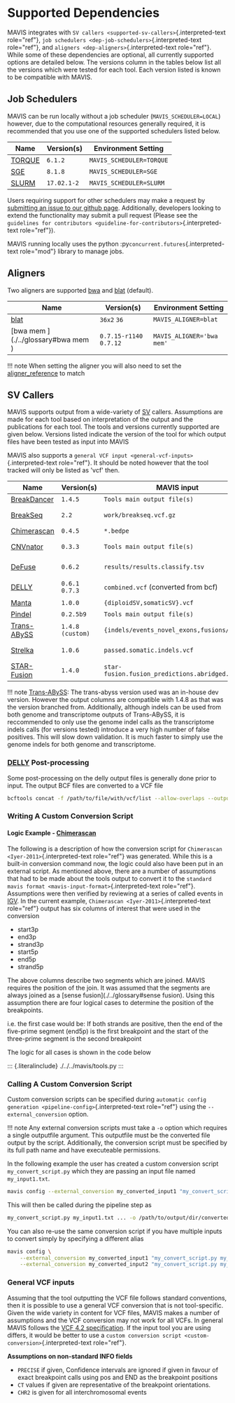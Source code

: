 # Supported Dependencies

MAVIS integrates with
`SV callers <supported-sv-callers>`{.interpreted-text role="ref"},
`job schedulers <dep-job-schedulers>`{.interpreted-text role="ref"}, and
`aligners <dep-aligners>`{.interpreted-text role="ref"}. While some of
these dependencies are optional, all currently supported options are
detailed below. The versions column in the tables below list all the
versions which were tested for each tool. Each version listed is known
to be compatible with MAVIS.

## Job Schedulers

MAVIS can be run locally without a job scheduler
(`MAVIS_SCHEDULER=LOCAL`) however, due to the computational resources
generally required, it is recommended that you use one of the supported
schedulers listed below.

| Name                           | Version(s)  | Environment Setting      |
| ------------------------------ | ----------- | ------------------------ |
| [TORQUE](./../glossary#TORQUE) | `6.1.2`     | `MAVIS_SCHEDULER=TORQUE` |
| [SGE](./../glossary#SGE)       | `8.1.8`     | `MAVIS_SCHEDULER=SGE`    |
| [SLURM](./../glossary#SLURM)   | `17.02.1-2` | `MAVIS_SCHEDULER=SLURM`  |

Users requiring support for other schedulers may make a request by
[submitting an issue to our github
page](https://github.com/bcgsc/mavis/issues). Additionally, developers
looking to extend the functionality may submit a pull request (Please
see the
`guidelines for contributors <guideline-for-contributors>`{.interpreted-text
role="ref"}).

MAVIS running locally uses the python
:py`concurrent.futures`{.interpreted-text role="mod"} library to manage
jobs.
##

## Aligners

Two aligners are supported [bwa](./../glossary#bwa) and
[blat](./../glossary#blat) (default).

| Name                                         | Version(s)              | Environment Setting       |
| -------------------------------------------- | ----------------------- | ------------------------- |
| [blat](./../glossary#blat)                   | `36x2` `36`             | `MAVIS_ALIGNER=blat`      |
| [bwa mem <bwa>](./../glossary#bwa mem <bwa>) | `0.7.15-r1140` `0.7.12` | `MAVIS_ALIGNER='bwa mem'` |

!!! note
    When setting the aligner you will also need to set the
    [aligner_reference](./../glossary#aligner_reference) to match

## SV Callers

MAVIS supports output from a wide-variety of [SV](./../glossary#SV) callers. Assumptions are made for each tool based on
interpretation of the output and the publications for each tool. The
tools and versions currently supported are given below. Versions listed
indicate the version of the tool for which output files have been tested
as input into MAVIS

MAVIS also supports a
`general VCF input <general-vcf-inputs>`{.interpreted-text role="ref"}.
It should be noted however that the tool tracked will only be listed as
\'vcf\' then.

| Name                                     | Version(s)       | MAVIS input                                   | Publication                                  |
| ---------------------------------------- | ---------------- | --------------------------------------------- | -------------------------------------------- |
| [BreakDancer](./../glossary#BreakDancer) | `1.4.5`          | `Tools main output file(s)`                   | [Chen-2009](./citations#Chen-2009)           |
| [BreakSeq](./../glossary#BreakSeq)       | `2.2`            | `work/breakseq.vcf.gz`                        | [Abyzov-2015](./citations#Abyzov-2015)       |
| [Chimerascan](./../glossary#Chimerascan) | `0.4.5`          | `*.bedpe`                                     | [Iyer-2011](./citations#Iyer-2011)           |
| [CNVnator](./../glossary#CNVnator)       | `0.3.3`          | `Tools main output file(s)`                   | [Abyzov-2011](./citations#Abyzov-2011)       |
| [DeFuse](./../glossary#DeFuse)           | `0.6.2`          | `results/results.classify.tsv`                | [McPherson-2011](./citations#McPherson-2011) |
| [DELLY](./../glossary#DELLY)             | `0.6.1` `0.7.3`  | `combined.vcf` (converted from bcf)           | [Rausch-2012](./citations#Rausch-2012)       |
| [Manta](./../glossary#Manta)             | `1.0.0`          | `{diploidSV,somaticSV}.vcf`                   | [Chen-2016](./citations#Chen-2016)           |
| [Pindel](./../glossary#Pindel)           | `0.2.5b9`        | `Tools main output file(s)`                   | [Ye-2009](./citations#Ye-2009)               |
| [Trans-ABySS](./../glossary#Trans-ABySS) | `1.4.8 (custom)` | `{indels/events_novel_exons,fusions/*}.tsv`   | [Robertson-2010](./citations#Robertson-2010) |
| [Strelka](./../glossary#Strelka)         | `1.0.6`          | `passed.somatic.indels.vcf`                   | [Saunders-2012](./citations#Saunders-2012)   |
| [STAR-Fusion](./../glossary#STAR-Fusion) | `1.4.0`          | `star-fusion.fusion_predictions.abridged.tsv` | [Haas-2017](./citations#Haas-2017)           |

!!! note
    [Trans-ABySS](./../glossary#Trans-ABySS): The trans-abyss version
    used was an in-house dev version. However the output columns are
    compatible with 1.4.8 as that was the version branched from.
    Additionally, although indels can be used from both genome and
    transcriptome outputs of Trans-ABySS, it is reccommended to only use the
    genome indel calls as the transcriptome indels calls (for versions
    tested) introduce a very high number of false positives. This will slow
    down validation. It is much faster to simply use the genome indels for
    both genome and transcriptome.

### [DELLY](./../glossary#DELLY) Post-processing

Some post-processing on the delly output files is generally done prior
to input. The output BCF files are converted to a VCF file

```bash
bcftools concat -f /path/to/file/with/vcf/list --allow-overlaps --output-type v --output combined.vcf
```

### Writing A Custom Conversion Script

#### Logic Example - [Chimerascan](./../glossary#Chimerascan)

The following is a description of how the conversion script for
`Chimerascan <Iyer-2011>`{.interpreted-text role="ref"} was generated.
While this is a built-in conversion command now, the logic could also
have been put in an external script. As mentioned above, there are a
number of assumptions that had to be made about the tools output to
convert it to the
`standard mavis format <mavis-input-format>`{.interpreted-text
role="ref"}. Assumptions were then verified by reviewing at a series of
called events in [IGV](./../glossary#IGV). In the current
example, `Chimerascan <Iyer-2011>`{.interpreted-text role="ref"} output
has six columns of interest that were used in the conversion

-   start3p
-   end3p
-   strand3p
-   start5p
-   end5p
-   strand5p

The above columns describe two segments which are joined. MAVIS requires
the position of the join. It was assumed that the segments are always
joined as a [sense fusion](./../glossary#sense fusion). Using this
assumption there are four logical cases to determine the position of the
breakpoints.

i.e. the first case would be: If both strands are positive, then the end
of the five-prime segment (end5p) is the first breakpoint and the start
of the three-prime segment is the second breakpoint

The logic for all cases is shown in the code below

::: {.literalinclude}
./../../mavis/tools.py
:::

### Calling A Custom Conversion Script

Custom conversion scripts can be specified during
`automatic config generation <pipeline-config>`{.interpreted-text
role="ref"} using the `--external_conversion` option.

!!! note
    Any external conversion scripts must take a `-o` option which requires a
    single outputfile argument. This outputfile must be the converted file
    output by the script. Additionally, the conversion script must be
    specified by its full path name and have executeable permissions.

In the following example the user has created a custom conversion script
`my_convert_script.py` which they are passing an input file named
`my_input1.txt`.

```bash
mavis config --external_conversion my_converted_input1 "my_convert_script.py my_input1.txt ... "
```

This will then be called during the pipeline step as

```bash
my_convert_script.py my_input1.txt ... -o /path/to/output/dir/converted_inputs/my_converted_input1.tab
```

You can also re-use the same conversion script if you have multiple
inputs to convert simply by specifying a different alias

```bash
mavis config \
    --external_conversion my_converted_input1 "my_convert_script.py my_input1.txt" \
    --external_conversion my_converted_input2 "my_convert_script.py my_input2.txt"
```

### General VCF inputs

Assuming that the tool outputting the VCF file follows standard
conventions, then it is possible to use a general VCF conversion that is
not tool-specific. Given the wide variety in content for VCF files,
MAVIS makes a number of assumptions and the VCF conversion may not work
for all VCFs. In general MAVIS follows the [VCF 4.2
specification](https://samtools.github.io/hts-specs/VCFv4.2.pdf). If the
input tool you are using differs, it would be better to use a
`custom conversion script <custom-conversion>`{.interpreted-text
role="ref"}.

**Assumptions on non-standard INFO fields**

-   `PRECISE` if given, Confidence intervals are ignored if given in
    favour of exact breakpoint calls using pos and END as the breakpoint
    positions
-   `CT` values if given are representative of the breakpoint
    orientations.
-   `CHR2` is given for all interchromosomal events
